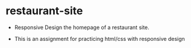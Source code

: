 # restaurant-site
- Responsive Design the homepage of a restaurant site.

- This is an assignment for practicing html/css with responsive design 
